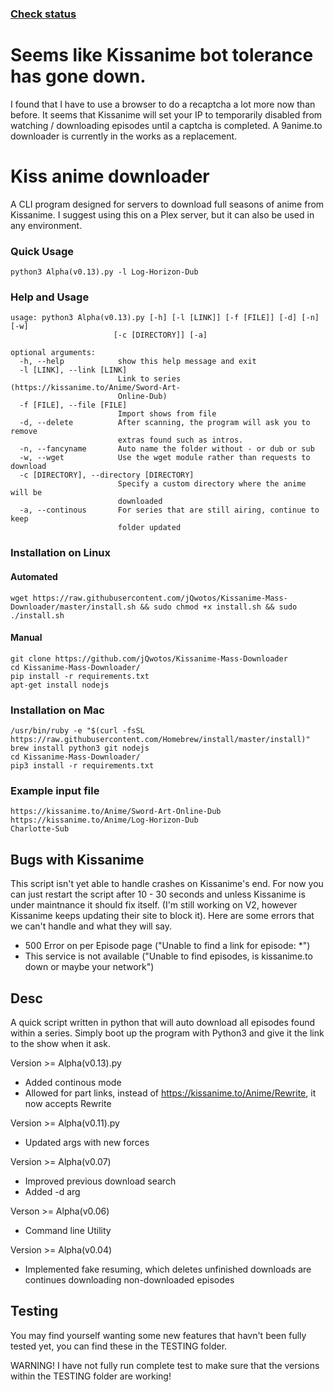 ### [Check status](https://reddit.com/r/kissanime)
# Seems like Kissanime bot tolerance has gone down.
I found that I have to use a browser to do a recaptcha a lot more now than before.
It seems that Kissanime will set your IP to temporarily disabled from watching / downloading episodes until a captcha is completed.
A 9anime.to downloader is currently in the works as a replacement.
# Kiss anime downloader
A CLI program designed for servers to download full seasons of anime from Kissanime.
I suggest using this on a Plex server, but it can also be used in any environment.
### Quick Usage
```
python3 Alpha(v0.13).py -l Log-Horizon-Dub
```

### Help and Usage
```
usage: python3 Alpha(v0.13).py [-h] [-l [LINK]] [-f [FILE]] [-d] [-n] [-w]
                       [-c [DIRECTORY]] [-a]

optional arguments:
  -h, --help            show this help message and exit
  -l [LINK], --link [LINK]
                        Link to series (https://kissanime.to/Anime/Sword-Art-
                        Online-Dub)
  -f [FILE], --file [FILE]
                        Import shows from file
  -d, --delete          After scanning, the program will ask you to remove
                        extras found such as intros.
  -n, --fancyname       Auto name the folder without - or dub or sub
  -w, --wget            Use the wget module rather than requests to download
  -c [DIRECTORY], --directory [DIRECTORY]
                        Specify a custom directory where the anime will be
                        downloaded
  -a, --continous       For series that are still airing, continue to keep
                        folder updated
```
### Installation on Linux
#### Automated
```
wget https://raw.githubusercontent.com/jQwotos/Kissanime-Mass-Downloader/master/install.sh && sudo chmod +x install.sh && sudo ./install.sh
```
#### Manual
```
git clone https://github.com/jQwotos/Kissanime-Mass-Downloader
cd Kissanime-Mass-Downloader/
pip install -r requirements.txt
apt-get install nodejs
```

### Installation on Mac
```
/usr/bin/ruby -e "$(curl -fsSL https://raw.githubusercontent.com/Homebrew/install/master/install)"
brew install python3 git nodejs
cd Kissanime-Mass-Downloader/
pip3 install -r requirements.txt
```
### Example input file
```
https://kissanime.to/Anime/Sword-Art-Online-Dub
https://kissanime.to/Anime/Log-Horizon-Dub
Charlotte-Sub
```

## Bugs with Kissanime
This script isn't yet able to handle crashes on Kissanime's end. For now you can just restart the script after 10 - 30 seconds and unless Kissanime is under maintnance it should fix itself. (I'm still working on V2, however Kissanime keeps updating their site to block it). Here are some errors that we can't handle and what they will say.
* 500 Error on per Episode page ("Unable to find a link for episode: *")
* This service is not available ("Unable to find episodes, is kissanime.to down or maybe your network")

## Desc
A quick script written in python that will auto download all episodes found within a series. Simply boot up the program with Python3 and give it the link to the show when it ask.

Version >= Alpha(v0.13).py
- Added continous mode
- Allowed for part links, instead of https://kissanime.to/Anime/Rewrite, it now accepts Rewrite

Version >= Alpha(v0.11).py
- Updated args with new forces

Version >= Alpha(v0.07)
- Improved previous download search
- Added -d arg

Verson >= Alpha(v0.06)
- Command line Utility

Version >= Alpha(v0.04)
- Implemented fake resuming, which deletes unfinished downloads are continues downloading non-downloaded episodes

## Testing
You may find yourself wanting some new features that havn't been fully tested yet, you can find these in the TESTING folder.

WARNING! I have not fully run complete test to make sure that the versions within the TESTING folder are working!
